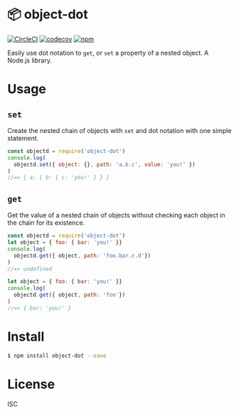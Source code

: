 # 📦 object-dot

[![CircleCI](https://circleci.com/gh/jusx/object-dot.svg?style=svg)](https://circleci.com/gh/jusx/object-dot) [![codecov](https://codecov.io/gh/jusx/object-dot/branch/master/graph/badge.svg)](https://codecov.io/gh/jusx/object-dot) [![npm](https://img.shields.io/npm/v/object-dot.svg?style=flat-square)](https://www.npmjs.com/package/object-dot)

Easily use dot notation to `get`, or `set` a property of a nested object. A Node.js library.

# Usage

## `set`

Create the nested chain of objects with `set` and dot notation with one simple statement.

```js
const objectd = require('object-dot')
console.log(
  objectd.set({ object: {}, path: 'a.b.c', value: 'you!' })
)
//=> { a: { b: { c: 'you!' } } }
```

## `get`

Get the value of a nested chain of objects without checking each object in the chain for its existence.

```js
const objectd = require('object-dot')
let object = { foo: { bar: 'you!' }}
console.log(
  objectd.get({ object, path: 'foo.bar.c.d'})
)
//=> undefined

let object = { foo: { bar: 'you!' }}
console.log(
  objectd.get({ object, path: 'foo'})
)
//=> { bar: 'you!' }
```

# Install

```bash
$ npm install object-dot --save
```

# License

ISC
